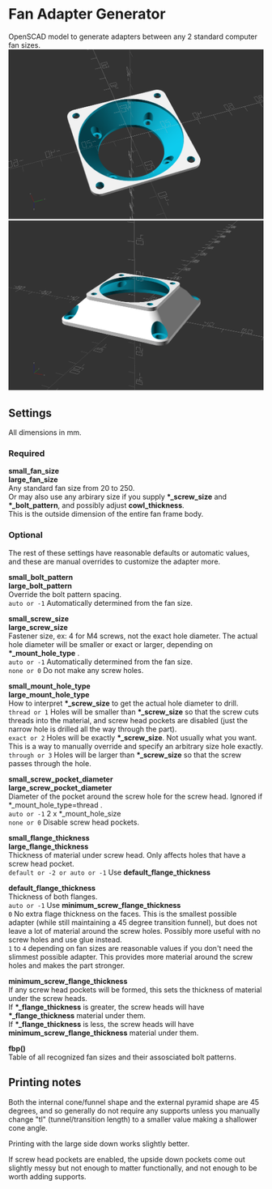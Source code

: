 # Fan Adapter Generator
OpenSCAD model to generate adapters between any 2 standard computer fan sizes.  
![](fan_adapter_lgup.png)
![](fan_adapter_smup.png)

<!-- STL's for printing are in [releases](../../releases)  -->
<!-- [thingiverse](https://www.thingiverse.com/thing:_____) -->

## Settings
All dimensions in mm.

### Required
**small_fan_size**  
**large_fan_size**  
Any standard fan size from 20 to 250.  
Or may also use any arbirary size if you supply **\*\_screw_size** and **\*\_bolt_pattern**, and possibly adjust **cowl_thickness**.  
This is the outside dimension of the entire fan frame body.

### Optional  
The rest of these settings have reasonable defaults or automatic values, and these are manual overrides to customize the adapter more.

**small_bolt_pattern**  
**large_bolt_pattern**  
Override the bolt pattern spacing.  
```auto or -1``` Automatically determined from the fan size.

**small_screw_size**  
**large_screw_size**  
Fastener size, ex: 4 for M4 screws, not the exact hole diameter. The actual hole diameter will be smaller or exact or larger, depending on **\*\_mount_hole_type** .  
```auto or -1``` Automatically determined from the fan size.  
```none or 0``` Do not make any screw holes.  

**small_mount_hole_type**  
**large_mount_hole_type**  
How to interpret **\*\_screw_size** to get the actual hole diameter to drill.  
```thread or 1``` Holes will be smaller than **\*\_screw_size** so that the screw cuts threads into the material, and screw head pockets are disabled (just the narrow hole is drilled all the way through the part).  
```exact or 2``` Holes will be exactly **\*\_screw_size**. Not usually what you want. This is a way to manually override and specify an arbitrary size hole exactly.  
```through or 3``` Holes will be larger than **\*\_screw_size** so that the screw passes through the hole.

**small_screw_pocket_diameter**  
**large_screw_pocket_diameter**  
Diameter of the pocket around the screw hole for the screw head. Ignored if \*\_mount_hole_type=thread .  
```auto or -1``` 2 x \*\_mount_hole_size  
```none or 0``` Disable screw head pockets.

**small_flange_thickness**  
**large_flange_thickness**  
Thickness of material under screw head. Only affects holes that have a screw head pocket.  
```default or -2 or auto or -1``` Use **default_flange_thickness**

**default_flange_thickness**  
Thickness of both flanges.  
```auto or -1``` Use **minimum_screw_flange_thickness**  
```0``` No extra flage thickness on the faces. This is the smallest possible adapter (while still maintaining a 45 degree transition funnel), but does not leave a lot of material around the screw holes. Possibly more useful with no screw holes and use glue instead.  
```1``` to ```4``` depending on fan sizes are reasonable values if you don't need the slimmest possible adapter. This provides more material around the screw holes and makes the part stronger.  

**minimum_screw_flange_thickness**  
If any screw head pockets will be formed, this sets the thickness of material under the screw heads.  
If **\*\_flange_thickness** is greater, the screw heads will have **\*\_flange_thickness** material under them.  
If **\*\_flange_thickness** is less, the screw heads will have **minimum_screw_flange_thickness** material under them.  

**fbp()**  
Table of all recognized fan sizes and their assosciated bolt patterns.  

## Printing notes
Both the internal cone/funnel shape and the external pyramid shape are 45 degrees, and so generally do not require any supports unless you manually change "tl" (tunnel/transition length) to a smaller value making a shallower cone angle.

Printing with the large side down works slightly better.

If screw head pockets are enabled, the upside down pockets come out slightly messy but not enough to matter functionally, and not enough to be worth adding supports.
